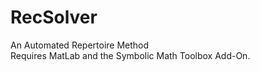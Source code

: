 # RecSolver
 An Automated Repertoire Method  
 Requires MatLab and the Symbolic Math Toolbox Add-On.
